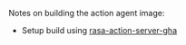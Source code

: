 Notes on building the action agent image:

- Setup build using [rasa-action-server-gha](https://github.com/RasaHQ/rasa-action-server-gha)
